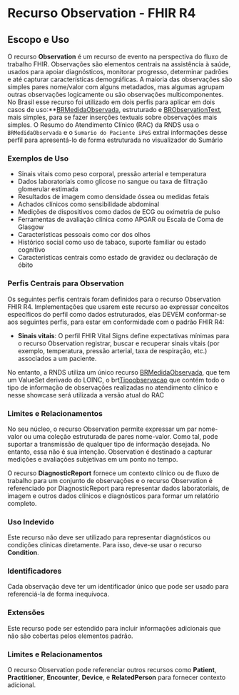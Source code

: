 
# Recurso Observation - FHIR R4

## Escopo e Uso

O recurso **Observation** é um recurso de evento na perspectiva do fluxo de trabalho FHIR. Observações são elementos centrais na assistência à saúde, usados para apoiar diagnósticos, monitorar progresso, determinar padrões e até capturar características demográficas. A maioria das observações são simples pares nome/valor com alguns metadados, mas algumas agrupam outras observações logicamente ou são observações multicomponentes. No Brasil esse recurso foi utilizado em dois perfis para aplicar em dois casos de uso:**[BRMedidaObservada](https://simplifier.net/redenacionaldedadosemsaude/brmedidaobservada), estruturado e [BRObservationText](https://simplifier.net/redenacionaldedadosemsaude/brobservacaodescritiva), mais simples, para se fazer inserções textuais sobre observações mais simples. O Resumo do Atendimento  Clínico (RAC) da RNDS usa o `BRMedidaObservada` e o `Sumario do Paciente iPeS` extrai informações desse perfil para apresentá-lo de forma estruturada no visualizador do Sumário

### Exemplos de Uso

- Sinais vitais como peso corporal, pressão arterial e temperatura
- Dados laboratoriais como glicose no sangue ou taxa de filtração glomerular estimada
- Resultados de imagem como densidade óssea ou medidas fetais
- Achados clínicos como sensibilidade abdominal
- Medições de dispositivos como dados de ECG ou oximetria de pulso
- Ferramentas de avaliação clínica como APGAR ou Escala de Coma de Glasgow
- Características pessoais como cor dos olhos
- Histórico social como uso de tabaco, suporte familiar ou estado cognitivo
- Características centrais como estado de gravidez ou declaração de óbito

### Perfis Centrais para Observation

Os seguintes perfis centrais foram definidos para o recurso Observation FHIR R4. Implementações que usarem este recurso ao expressar conceitos específicos do perfil como dados estruturados, elas DEVEM conformar-se aos seguintes perfis, para estar em conformidade com o padrão FHIR R4:

- **Sinais vitais**: O perfil FHIR Vital Signs define expectativas mínimas para o recurso Observation registrar, buscar e recuperar sinais vitais (por exemplo, temperatura, pressão arterial, taxa de respiração, etc.) associados a um paciente.

No entanto, a RNDS utiliza um único recurso [BRMedidaObservada](https://simplifier.net/redenacionaldedadosemsaude/brmedidaobservada), que tem um ValueSet derivado do LOINC, o brt[Tipoobservacao](https://simplifier.net/redenacionaldedadosemsaude/valueset-brtipoobservacao-1.0) que contém todo o tipo de informação de observações realizadas no atendimento clínico e nesse showcase será utilizada a versão atual do RAC

### Limites e Relacionamentos

No seu núcleo, o recurso Observation permite expressar um par nome-valor ou uma coleção estruturada de pares nome-valor. Como tal, pode suportar a transmissão de qualquer tipo de informação desejada. No entanto, essa não é sua intenção. Observation é destinado a capturar medições e avaliações subjetivas em um ponto no tempo.

O recurso **DiagnosticReport** fornece um contexto clínico ou de fluxo de trabalho para um conjunto de observações e o recurso Observation é referenciado por DiagnosticReport para representar dados laboratoriais, de imagem e outros dados clínicos e diagnósticos para formar um relatório completo.

### Uso Indevido

Este recurso não deve ser utilizado para representar diagnósticos ou condições clínicas diretamente. Para isso, deve-se usar o recurso **Condition**.

### Identificadores

Cada observação deve ter um identificador único que pode ser usado para referenciá-la de forma inequívoca.

### Extensões

Este recurso pode ser estendido para incluir informações adicionais que não são cobertas pelos elementos padrão.

### Limites e Relacionamentos

O recurso Observation pode referenciar outros recursos como **Patient**, **Practitioner**, **Encounter**, **Device**, e **RelatedPerson** para fornecer contexto adicional.